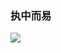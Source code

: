 ### 执中而易

<img src="https://github-readme-stats.vercel.app/api/top-langs/?username=CoderYc0923&count_private=true&show_icons=true&theme=dark&layout=compact&langs_count=10&hide=html,css,scss,less,vue"/>
